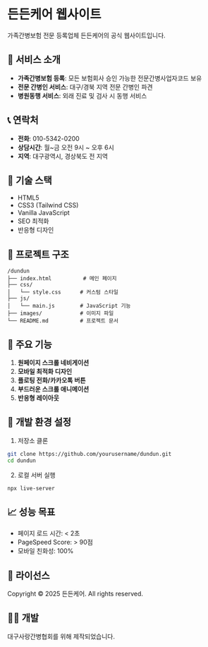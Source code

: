 # 든든케어 웹사이트

가족간병보험 전문 등록업체 든든케어의 공식 웹사이트입니다.

## 🏥 서비스 소개

- **가족간병보험 등록**: 모든 보험회사 승인 가능한 전문간병사업자코드 보유
- **전문 간병인 서비스**: 대구/경북 지역 전문 간병인 파견
- **병원동행 서비스**: 외래 진료 및 검사 시 동행 서비스

## 📞 연락처

- **전화**: 010-5342-0200
- **상담시간**: 월~금 오전 9시 ~ 오후 6시
- **지역**: 대구광역시, 경상북도 전 지역

## 🚀 기술 스택

- HTML5
- CSS3 (Tailwind CSS)
- Vanilla JavaScript
- SEO 최적화
- 반응형 디자인

## 📁 프로젝트 구조

```
/dundun
├── index.html          # 메인 페이지
├── css/
│   └── style.css      # 커스텀 스타일
├── js/
│   └── main.js        # JavaScript 기능
├── images/            # 이미지 파일
└── README.md          # 프로젝트 문서
```

## 🎯 주요 기능

1. **원페이지 스크롤 네비게이션**
2. **모바일 최적화 디자인**
3. **플로팅 전화/카카오톡 버튼**
4. **부드러운 스크롤 애니메이션**
5. **반응형 레이아웃**

## 🔧 개발 환경 설정

1. 저장소 클론
```bash
git clone https://github.com/yourusername/dundun.git
cd dundun
```

2. 로컬 서버 실행
```bash
npx live-server
```

## 📈 성능 목표

- 페이지 로드 시간: < 2초
- PageSpeed Score: > 90점
- 모바일 친화성: 100%

## 📝 라이선스

Copyright © 2025 든든케어. All rights reserved.

## 👨‍💻 개발

대구사랑간병협회를 위해 제작되었습니다.
